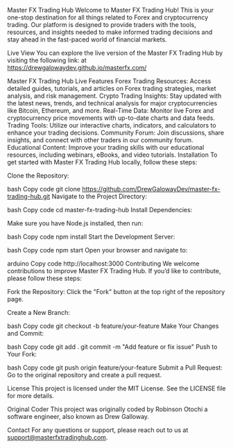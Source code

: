 

Master FX Trading Hub
Welcome to Master FX Trading Hub! This is your one-stop destination for all things related to Forex and cryptocurrency trading. Our platform is designed to provide traders with the tools, resources, and insights needed to make informed trading decisions and stay ahead in the fast-paced world of financial markets.

Live View
You can explore the live version of the Master FX Trading Hub by visiting the following link: at https://drewgalowaydev.github.io/masterfx.com/

Master FX Trading Hub Live
Features
Forex Trading Resources: Access detailed guides, tutorials, and articles on Forex trading strategies, market analysis, and risk management.
Crypto Trading Insights: Stay updated with the latest news, trends, and technical analysis for major cryptocurrencies like Bitcoin, Ethereum, and more.
Real-Time Data: Monitor live Forex and cryptocurrency price movements with up-to-date charts and data feeds.
Trading Tools: Utilize our interactive charts, indicators, and calculators to enhance your trading decisions.
Community Forum: Join discussions, share insights, and connect with other traders in our community forum.
Educational Content: Improve your trading skills with our educational resources, including webinars, eBooks, and video tutorials.
Installation
To get started with Master FX Trading Hub locally, follow these steps:

Clone the Repository:

bash
Copy code
git clone https://github.com/DrewGalowayDev/master-fx-trading-hub.git
Navigate to the Project Directory:

bash
Copy code
cd master-fx-trading-hub
Install Dependencies:

Make sure you have Node.js installed, then run:

bash
Copy code
npm install
Start the Development Server:

bash
Copy code
npm start
Open your browser and navigate to:

arduino
Copy code
http://localhost:3000
Contributing
We welcome contributions to improve Master FX Trading Hub. If you’d like to contribute, please follow these steps:

Fork the Repository: Click the "Fork" button at the top right of the repository page.

Create a New Branch:

bash
Copy code
git checkout -b feature/your-feature
Make Your Changes and Commit:

bash
Copy code
git add .
git commit -m "Add feature or fix issue"
Push to Your Fork:

bash
Copy code
git push origin feature/your-feature
Submit a Pull Request: Go to the original repository and create a pull request.

License
This project is licensed under the MIT License. See the LICENSE file for more details.

Original Coder
This project was originally coded by Robinson Otochi a software engineer, also known as Drew Galloway.

Contact
For any questions or support, please reach out to us at support@masterfxtradinghub.com.

